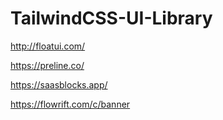 # TailwindCSS-UI-Library

http://floatui.com/

https://preline.co/

https://saasblocks.app/

https://flowrift.com/c/banner

